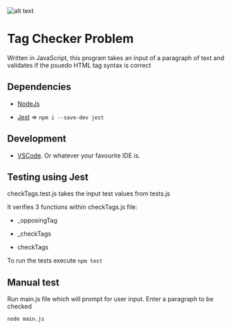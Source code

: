 <img src="https://static.semrush.com/blog/uploads/media/cf/8b/cf8b4fc60cd8cce5213c3883cb36a420/html-tags-list.svg" title="" alt="alt text" data-align="center">

# Tag Checker Problem

Written in JavaScript, this program takes an input of a paragraph of text and validates if the psuedo HTML tag syntax is correct

## Dependencies

- [NodeJs](https://nodejs.org/)

- [Jest](https://jestjs.io/) => `npm i --save-dev jest`

## Development

- [VSCode](https://code.visualstudio.com/). Or whatever your favourite IDE is.

## Testing using Jest

checkTags.test.js takes the input test values from tests.js

It verifies 3 functions within checkTags.js file:

- \_opposingTag

- \_checkTags

- checkTags

To run the tests execute `npm test`

## Manual test

Run main.js file which will prompt for user input. Enter a paragraph to be checked

`node main.js`
